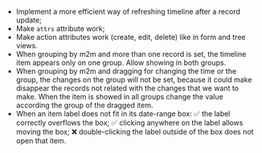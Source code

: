 - Implement a more efficient way of refreshing timeline after a record
  update;
- Make `attrs` attribute work;
- Make action attributes work (create, edit, delete) like in form and
  tree views.
- When grouping by m2m and more than one record is set, the timeline
  item appears only on one group. Allow showing in both groups.
- When grouping by m2m and dragging for changing the time or the group,
  the changes on the group will not be set, because it could make
  disappear the records not related with the changes that we want to
  make. When the item is showed in all groups change the value according
  the group of the dragged item.
- When an item label does not fit in its date-range box: ✅ the label
  correctly overflows the box; ✅ clicking anywhere on the label allows
  moving the box; ❌ double-clicking the label outside of the box does
  not open that item.
